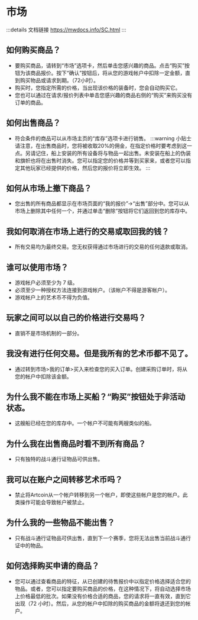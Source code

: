 # 市场
:::details 文档链接
https://mwdocs.info/SC.html
:::
## 如何购买商品？
- 要购买商品，请转到“市场”选项卡，然后单击您感兴趣的商品。点击“购买”按钮为该商品报价。按下“确认”按钮后，将从您的游戏帐户中扣除一定金额，直到购买物品或请求到期。（72小时）。
- 购买时，您指定所需的价格，当出现该价格的装备时，您会自动购买它。
- 您也可以通过在请求/报价列表中单击您感兴趣的商品右侧的“购买”来购买没有订单的商品。

## 如何出售商品？
- 符合条件的商品可以从市场主页的“库存”选项卡进行销售。
:::warning 小贴士
请注意，在出售商品时，您将被收取20%的佣金，在指定价格时要考虑到这一点。另请记住，船上安装的所有设备将与物品一起出售。未安装在船上的伪装和旗帜也将在出售时消失。您可以指定您的价格并等到买家来，或者您可以指定其他玩家已经提供的价格，然后您的报价将立即生效。
:::

## 如何从市场上撤下商品？
- 您出售的所有商品都显示在市场页面的“我的报价”->“出售”部分中。您可以从市场上删除其中任何一个，并通过单击“删除”按钮将它们返回到您的库存中。

## 我如何取消在市场上进行的交易或取回我的钱？
- 所有交易均为最终交易。您无权获得通过市场进行的交易的任何退款或取消。

## 谁可以使用市场？
- 游戏帐户必须至少为 7 级。
- 必须至少一种授权方法连接到游戏帐户。（该帐户不得是游客帐户）。
- 游戏帐户上的艺术币不得为负值。

## 玩家之间可以以自己的价格进行交易吗？
- 直销不是市场机制的一部分。

## 我没有进行任何交易。但是我所有的艺术币都不见了。
- 通过转到市场>我的订单>买入来检查您的买入订单。创建采购订单时，将从您的帐户中扣除该金额。

## 为什么我不能在市场上买船？“购买”按钮处于非活动状态。
- 这艘船已经在您的库存中。一个帐户不可能有两艘类似的船。

## 为什么我在出售商品时看不到所有商品？
- 只有独特的战斗通行证物品可供出售。

## 我可以在账户之间转移艺术币吗？
- 禁止将Artcoin从一个帐户转移到另一个帐户，即使这些帐户是您的帐户。此类操作可能会导致帐户被禁止。

## 为什么我的一些物品不能出售？
- 只有战斗通行证物品可供出售，直到下一个赛季，您将无法出售当前战斗通行证中的物品。

## 如何选择购买申请的商品？
- 您可以通过查看商品的特征，从已创建的待售报价中以指定价格选择适合您的物品。或者，您可以指定要购买商品的价格，在这种情况下，将自动选择市场上价格最低的批次。如果没有价格合适的商品，您的请求将一直有效，直到它出现（72 小时）。然后，从您的帐户中扣除的购买商品的金额将退还到您的帐户。